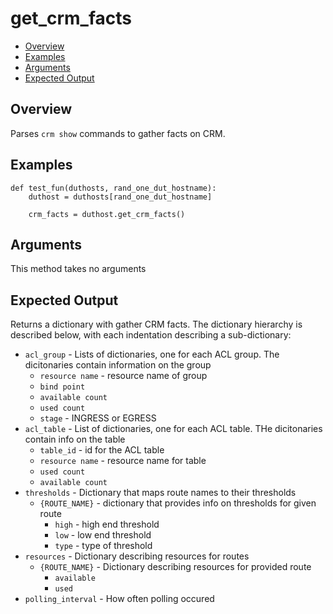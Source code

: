 # get_crm_facts

- [Overview](#overview)
- [Examples](#examples)
- [Arguments](#arguments)
- [Expected Output](#expected-output)

## Overview
Parses `crm show` commands to gather facts on CRM.

## Examples
```
def test_fun(duthosts, rand_one_dut_hostname):
    duthost = duthosts[rand_one_dut_hostname]

    crm_facts = duthost.get_crm_facts()
```

## Arguments
This method takes no arguments

## Expected Output
Returns a dictionary with gather CRM facts. The dictionary hierarchy is described below, with each indentation describing a sub-dictionary:

- `acl_group` - Lists of dictionaries, one for each ACL group. The dicitonaries contain information on the group
    - `resource name` - resource name of group
    - `bind point`
    - `available count`
    - `used count`
    - `stage` - INGRESS or EGRESS
- `acl_table` - List of dictionaries, one for each ACL table. THe dicitonaries contain info on the table
    - `table_id` - id for the ACL table
    - `resource name` - resource name for table
    - `used count`
    - `available count`
- `thresholds` - Dictionary that maps route names to their thresholds
    - `{ROUTE_NAME}` - dictionary that provides info on thresholds for given route
        - `high` - high end threshold
        - `low` - low end threshold
        - `type` - type of threshold
- `resources` - Dictionary describing resources for routes
    - `{ROUTE_NAME}` - Dictionary describing resources for provided route
        - `available`
        - `used`
- `polling_interval` - How often polling occured
